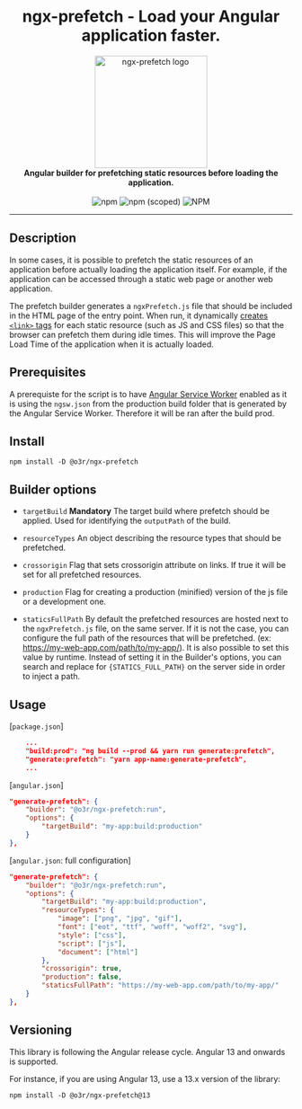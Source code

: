 
<h1 align="center">ngx-prefetch - Load your Angular application faster.</h1>

<p align="center">
  <img src="https://user-images.githubusercontent.com/86055112/211430605-733e1e4b-e439-4c68-9256-f9f11f6785a2.png" alt="ngx-prefetch logo" width="200px" height="200px"/>
  <br>
  <b>Angular builder for prefetching static resources before loading the application.</b>
  <br><br>
  <img alt="npm" src="https://img.shields.io/npm/dw/@o3r/ngx-prefetch?color=red">
  <img alt="npm (scoped)" src="https://img.shields.io/npm/v/@o3r/ngx-prefetch?color=8B8000">
  <img alt="NPM" src="https://img.shields.io/npm/l/@o3r/ngx-prefetch?color=blue">
</p>

<hr>

## Description
In some cases, it is possible to prefetch the static resources of an application before actually loading the application itself. For example, if the application can be accessed through a static web page or another web application.

The prefetch builder generates a `ngxPrefetch.js` file that should be included in the HTML page of the entry point. When run, it dynamically [creates `<link>` tags](https://developer.mozilla.org/en-US/docs/Web/HTTP/Link_prefetching_FAQ) for each static resource (such as JS and CSS files) so that the browser can prefetch them during idle times. This will improve the Page Load Time of the application when it is actually loaded.

## Prerequisites
A prerequiste for the script is to have [Angular Service Worker](https://angular.io/guide/service-worker-intro) enabled as it is using the `ngsw.json` from the production build  folder that is generated by the Angular Service Worker. Therefore it will be ran after the build prod.

## Install

```shell
npm install -D @o3r/ngx-prefetch
```

## Builder options
  - `targetBuild` **Mandatory** The target build where prefetch should be applied. Used for identifying the `outputPath` of the build.

  - `resourceTypes` An object describing the resource types that should be prefetched.

  - `crossorigin` Flag that sets crossorigin attribute on links. If true it will be set for all prefetched resources.

  - `production` Flag for creating a production (minified) version of the js file or a development one.

  - `staticsFullPath` By default the prefetched resources are hosted next to the `ngxPrefetch.js` file, on the same server. If it is not the case, you can configure the full path of the resources that will be prefetched. (ex: https://my-web-app.com/path/to/my-app/). It is also possible to set this value by runtime. Instead of setting it in the Builder's options, you can search and replace for `{STATICS_FULL_PATH}` on the server side in order to inject a path.
## Usage

[`package.json`]

```json
    ...
    "build:prod": "ng build --prod && yarn run generate:prefetch",
    "generate:prefetch": "yarn app-name:generate-prefetch",
    ...
```

[`angular.json`]

```json
"generate-prefetch": {
    "builder": "@o3r/ngx-prefetch:run",
    "options": {
        "targetBuild": "my-app:build:production"
    }
},
```

[`angular.json`: full configuration]

```json
"generate-prefetch": {
    "builder": "@o3r/ngx-prefetch:run",
    "options": {
        "targetBuild": "my-app:build:production",
        "resourceTypes": {
            "image": ["png", "jpg", "gif"],
            "font": ["eot", "ttf", "woff", "woff2", "svg"],
            "style": ["css"],
            "script": ["js"],
            "document": ["html"]
        },
        "crossorigin": true,
        "production": false,
        "staticsFullPath": "https://my-web-app.com/path/to/my-app/"
    }
},
```

## Versioning 

This library is following the Angular release cycle. Angular 13 and onwards is supported.

For instance, if you are using Angular 13, use a 13.x version of the library:

```shell
npm install -D @o3r/ngx-prefetch@13
```
